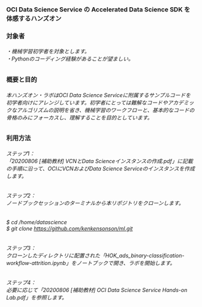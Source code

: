 ### OCI Data Science Service の Accelerated Data Science SDK を体感するハンズオン
### 対象者
###### ・機械学習初学者を対象とします。 <br> ・Pythonのコーディング経験があることが望ましい。
### 概要と目的
###### 本ハンズオン・ラボはOCI Data Science Serviceに附属するサンプルコードを初学者向けにアレンジしています。初学者にとっては難解なコードやアカデミックなアルゴリズムの説明を省き、機械学習のワークフローと、基本的なコードの骨格のみにフォーカスし、理解することを目的としています。
### 利用方法
###### ステップ1：<br>「20200806 [補助教材] VCNとData Scienceインスタンスの作成.pdf」に記載の手順に沿って、OCIにVCNおよびData Science Serviceのインスタンスを作成します。
###### ステップ2：<br>ノードブックセッションのターミナルから本リポジトリをクローンします。
###### $ cd /home/datascience <br> $ git clone https://github.com/kenkensonson/ml.git
###### ステップ3：<br>クローンしたディレクトリに配置された「HOK_ads_binary-classification-workflow-attrition.ipynb」をノートブックで開き、ラボを開始します。
###### ステップ4：<br>必要に応じて「20200806 [補助教材] OCI Data Science Service Hands-on Lab.pdf」を参照します。
